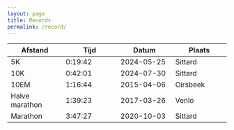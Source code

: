 ```yaml
---
layout: page
title: Records
permalink: /record/
---
```


<div>
<table>
	<thead>
		<tr>
			<th width="25%">Afstand</th>
			<th width="25%">Tijd</th>
			<th width="25%">Datum</th>
			<th width="25%">Plaats</th>
		</tr>
	</thead>
	<tbody>
		<tr>
			<td>5K</td>
			<td>0:19:42</td>
			<td>2024-05-25</td>
			<td>Sittard</td>			
		</tr>
		<tr>
			<td>10K</td>
			<td>0:42:01</td>
			<td>2024-07-30</td>
			<td>Sittard</td>			
		</tr>
		<tr>
			<td>10EM</td>
			<td>1:16:44</td>
			<td>2015-04-06</td>
			<td>Oirsbeek</td>			
		</tr>
		<tr>
			<td>Halve marathon</td>
			<td>1:39:23</td>
			<td>2017-03-26</td>
			<td>Venlo</td>			
		</tr>
		<tr>
			<td>Marathon</td>
			<td>3:47:27</td>
			<td>2020-10-03</td>
			<td>Sittard</td>			
		</tr>
	</tbody>
</table>
</div>
